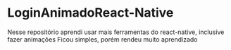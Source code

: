 # LoginAnimadoReact-Native
Nesse repositório aprendi usar mais ferramentas do react-native, inclusive fazer animações
Ficou simples, porém rendeu muito aprendizado
